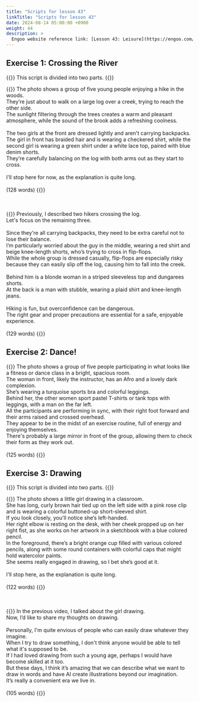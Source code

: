 ```yaml
---
title: "Scripts for lesson 43"
linkTitle: "Scripts for lesson 43"
date: 2024-08-14 05:00:00 +0900
weight: 44
description: >
  Engoo website reference link: [Lesson 43: Leisure](https://engoo.com/app/lessons/describing-pictures-intermediate-describing-pictures-leisure/fg2Tmk0aEeeXJlMnB1GaBA?category_id=P_HriMOnEeifo0O-yMP42w&course_id=ZZasjsOnEeiHZVOMC0VfdA)
---
```


## Exercise 1: Crossing the River

{{<alert>}}
This script is divided into two parts.
{{</alert>}}

{{<card header="**1st script**">}}
The photo shows a group of five young people enjoying a hike in the woods. <br/>
They’re just about to walk on a large log over a creek, trying to reach the other side.<br/>
The sunlight filtering through the trees creates a warm and pleasant atmosphere, while the sound of the brook adds a refreshing coolness.<br/>
<br/>
The two girls at the front are dressed lightly and aren't carrying backpacks. <br/>
The girl in front has braided hair and is wearing a checkered shirt, while the second girl is wearing a green shirt under a white lace top, paired with blue denim shorts.<br/>
They’re carefully balancing on the log with both arms out as they start to cross. <br/>
<br/>
I'll stop here for now, as the explanation is quite long.<br/>
<br/>
(128 words)
{{</card>}}

　

{{<card header="**2nd script**">}}
Previously, I described two hikers crossing the log. <br/>
Let's focus on the remaining three. <br/>
<br/>
Since they're all carrying backpacks, they need to be extra careful not to lose their balance. <br/>
I’m particularly worried about the guy in the middle, wearing a red shirt and beige knee-length shorts, who’s trying to cross in flip-flops. <br/>
While the whole group is dressed casually, flip-flops are especially risky because they can easily slip off the log, causing him to fall into the creek.<br/>
<br/>
Behind him is a blonde woman in a striped sleeveless top and dungarees shorts.<br/>
At the back is a man with stubble, wearing a plaid shirt and knee-length jeans. <br/>
<br/>
Hiking is fun, but overconfidence can be dangerous. <br/>
The right gear and proper precautions are essential for a safe, enjoyable experience. <br/>
<br/>
(129 words)
{{</card>}}


## Exercise 2: Dance!

{{<card header="**Script**">}}
The photo shows a group of five people participating in what looks like a fitness or dance class in a bright, spacious room.<br/>
The woman in front, likely the instructor, has an Afro and a lovely dark complexion. <br/>
She’s wearing a turquoise sports bra and colorful leggings. <br/>
Behind her, the other women sport pastel T-shirts or tank tops with leggings, with a man on the far left.<br/>
All the participants are performing in sync, with their right foot forward and their arms raised and crossed overhead.<br/>
They appear to be in the midst of an exercise routine, full of energy and enjoying themselves. <br/>
There's probably a large mirror in front of the group, allowing them to check their form as they work out.<br/>
<br/>
(125 words)
{{</card>}}


## Exercise 3: Drawing

{{<alert>}}
This script is divided into two parts.
{{</alert>}}

{{<card header="**1st script**">}}
The photo shows a little girl drawing in a classroom. <br/>
She has long, curly brown hair tied up on the left side with a pink rose clip and is wearing a colorful buttoned-up short-sleeved shirt.<br/>
If you look closely, you'll notice she’s left-handed. <br/>
Her right elbow is resting on the desk, with her cheek propped up on her right fist, as she works on her artwork in a sketchbook with a blue colored pencil.<br/>
In the foreground, there’s a bright orange cup filled with various colored pencils, along with some round containers with colorful caps that might hold watercolor paints. <br/>
She seems really engaged in drawing, so I bet she’s good at it.<br/>
<br/>
I'll stop here, as the explanation is quite long.<br/>
<br/>
(122 words)
{{</card>}}

　

{{<card header="**2nd script**">}}
In the previous video, I talked about the girl drawing. <br/>
Now, I’d like to share my thoughts on drawing.<br/>
<br/>
Personally, I'm quite envious of people who can easily draw whatever they imagine. <br/>
When I try to draw something, I don't think anyone would be able to tell what it's supposed to be.<br/>
If I had loved drawing from such a young age, perhaps I would have become skilled at it too. <br/>
But these days, I think it’s amazing that we can describe what we want to draw in words and have AI create illustrations beyond our imagination.<br/>
It’s really a convenient era we live in.<br/>
<br/>
(105 words)
{{</card>}}

